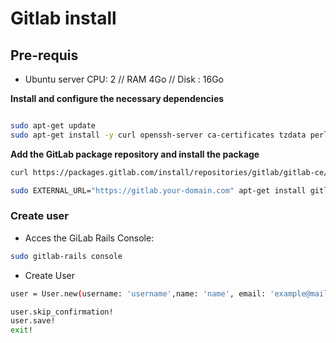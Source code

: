 # Gitlab install

## Pre-requis

- Ubuntu server CPU: 2 // RAM 4Go // Disk : 16Go

**Install and configure the necessary dependencies**

```bash

sudo apt-get update
sudo apt-get install -y curl openssh-server ca-certificates tzdata perl
```

**Add the GitLab package repository and install the package**

```bash
curl https://packages.gitlab.com/install/repositories/gitlab/gitlab-ce/script.deb.sh | sudo bash
```

```bash
sudo EXTERNAL_URL="https://gitlab.your-domain.com" apt-get install gitlab-ce
```

### Create user

- Acces the GiLab Rails Console:

```bash
sudo gitlab-rails console
```

- Create User

```bash
user = User.new(username: 'username',name: 'name', email: 'example@mail.com', password: 'password', password_confirmation: 'password')
```

```bash
user.skip_confirmation!
user.save!
exit!
```
